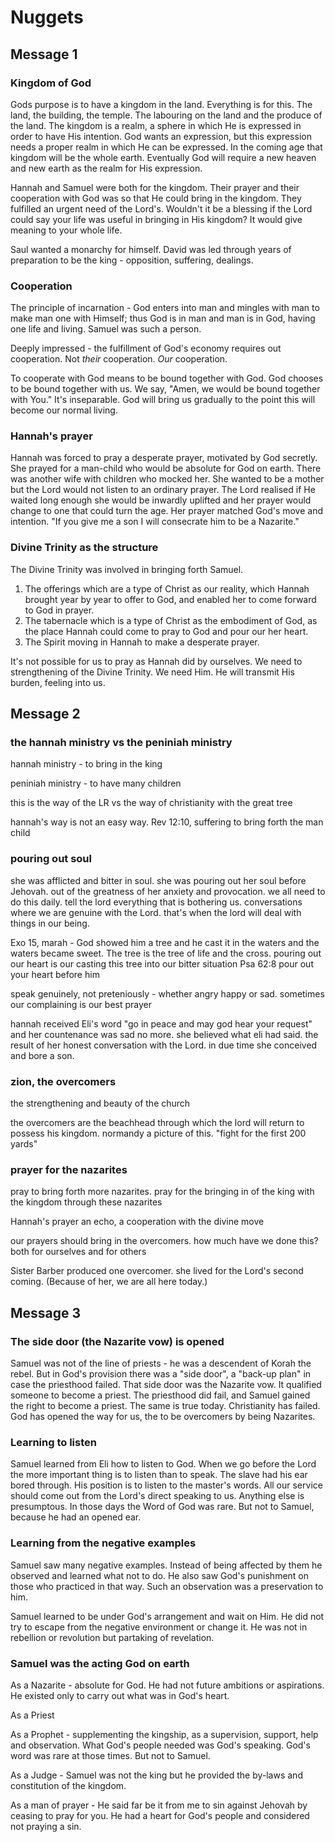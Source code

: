 # Nuggets

## Message 1

### Kingdom of God

Gods purpose is to have a kingdom in the land. Everything is for this. The land, the building, the temple. The labouring on the land and the produce of the land. The kingdom is a realm, a sphere in which He is expressed in order to have His intention. God wants an expression, but this expression needs a proper realm in which He can be expressed. In the coming age that kingdom will be the whole earth. Eventually God will require a new heaven and new earth as the realm for His expression.

Hannah and Samuel were both for the kingdom. Their prayer and their cooperation with God was so that He could bring in the kingdom. They fulfilled an urgent need of the Lord's. Wouldn't it be a blessing if the Lord could say your life was useful in bringing in His kingdom? It would give meaning to your whole life.

Saul wanted a monarchy for himself. David was led through years of preparation to be the king - opposition, suffering, dealings.

### Cooperation 

The principle of incarnation - God enters into man and mingles with man to make man one with Himself; thus God is in man and man is in God, having one life and living. Samuel was such a person.

Deeply impressed - the fulfillment of God's economy requires out cooperation. Not *their* cooperation. *Our* cooperation.

To cooperate with God means to be bound together with God. God chooses to be bound together with us. We say, "Amen, we would be bound together with You." It's inseparable. God will bring us gradually to the point this will become our normal living.

### Hannah's prayer

Hannah was forced to pray a desperate prayer, motivated by God secretly. She prayed for a man-child who would be absolute for God on earth. There was another wife with children who mocked her. She wanted to be a mother but the Lord would not listen to an ordinary prayer. The Lord realised if He waited long enough she would be inwardly uplifted and her prayer would change to one that could turn the age. Her prayer matched God's move and intention. "If you give me a son I will consecrate him to be a Nazarite."

### Divine Trinity as the structure

The Divine Trinity was involved in bringing forth Samuel.

1. The offerings which are a type of Christ as our reality, which Hannah brought year by year to offer to God, and enabled her to come forward to God in prayer.
2. The tabernacle which is a type of Christ as the embodiment of God, as the place Hannah could come to pray to God and pour our her heart.
3. The Spirit moving in Hannah to make a desperate prayer.

It's not possible for us to pray as Hannah did by ourselves. We need to strengthening of the Divine Trinity. We need Him. He will transmit His burden, feeling into us.


## Message 2
### the hannah ministry vs the peniniah ministry
hannah ministry - to bring in the king

peniniah ministry - to have many children

this is the way of the LR vs the way of christianity with the great tree

hannah's way is not an easy way. Rev 12:10, suffering to bring forth the man child

### pouring out soul
she was afflicted and bitter in soul. she was pouring out her soul before Jehovah. out of the greatness of her anxiety and provocation. we all need to do this daily. tell the lord everything that is bothering us. conversations where we are genuine with the Lord. that's when the lord will deal with things in our being.

Exo 15, marah - God showed him a tree and he cast it in the waters and the waters became sweet. The tree is the tree of life and the cross. pouring out our heart is our casting this tree into our bitter situation
Psa 62:8 pour out your heart before him

speak genuinely, not preteniously - whether angry happy or sad. sometimes our complaining is our best prayer

hannah received Eli's word "go in peace and may god hear your request" and her countenance was sad no more. she believed what eli had said. the result of her honest conversation with the Lord. in due time she conceived and bore a son.

### zion, the overcomers
the strengthening and beauty of the church

the overcomers are the beachhead through which the lord will return to possess his kingdom. normandy a picture of this. "fight for the first 200 yards"

### prayer for the nazarites
pray to bring forth more nazarites. pray for the bringing in of the king with the kingdom through these nazarites

Hannah's prayer an echo, a cooperation with the divine move

our prayers should bring in the overcomers. how much have we done this? both for ourselves and for others

Sister Barber produced one overcomer. she lived for the Lord's second coming. (Because of her, we are all here today.)


## Message 3
### The side door (the Nazarite vow) is opened
Samuel was not of the line of priests - he was a descendent of Korah the rebel. But in God's provision there was a "side door", a "back-up plan" in case the priesthood failed. That side door was the Nazarite vow. It qualified someone to become a priest. The priesthood did fail, and Samuel gained the right to become a priest. The same is true today. Christianity has failed. God has opened the way for us, the to be overcomers by being Nazarites.

### Learning to listen
Samuel learned from Eli how to listen to God. When we go before the Lord the more important thing is to listen than to speak. The slave had his ear bored through. His position is to listen to the master's words. All our service should come out from the Lord's direct speaking to us. Anything else is presumptous. In those days the Word of God was rare. But not to Samuel, because he had an opened ear.

### Learning from the negative examples
Samuel saw many negative examples. Instead of being affected by them he observed and learned what not to do. He also saw God's punishment on those who practiced in that way. Such an observation was a preservation to him.

Samuel learned to be under God's arrangement and wait on Him. He did not try to escape from the negative environment or change it. He was not in rebellion or revolution but partaking of revelation.

### Samuel was the acting God on earth
As a Nazarite - absolute for God. He had not future ambitions or aspirations. He existed only to carry out what was in God's heart.

As a Priest

As a Prophet - supplementing the kingship, as a supervision, support, help and observation. What God's people needed was God's speaking. God's word was rare at those times. But not to Samuel.

As a Judge - Samuel was not the king but he provided the by-laws and constitution of the kingdom.

As a man of prayer - He said far be it from me to sin against Jehovah by ceasing to pray for you. He had a heart for God's people and considered not praying a sin.
